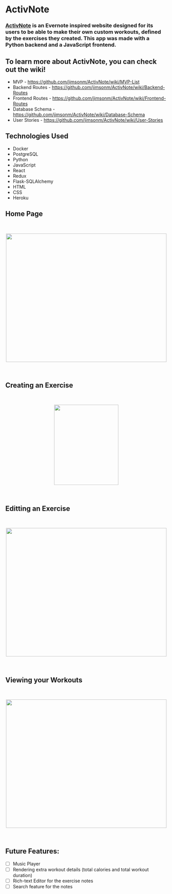 # ActivNote

### [ActivNote](https://activnote.herokuapp.com/) is an Evernote inspired website designed for its users to be able to make their own custom workouts, defined by the exercises they created. This app was made with a Python backend and a JavaScript frontend.

## To learn more about ActivNote, you can check out the wiki!
  * MVP - https://github.com/jimsonm/ActivNote/wiki/MVP-List
  * Backend Routes - https://github.com/jimsonm/ActivNote/wiki/Backend-Routes
  * Frontend Routes - https://github.com/jimsonm/ActivNote/wiki/Frontend-Routes
  * Database Schema - https://github.com/jimsonm/ActivNote/wiki/Database-Schema
  * User Stories - https://github.com/jimsonm/ActivNote/wiki/User-Stories
  
## Technologies Used
  * Docker
  * PostgreSQL
  * Python
  * JavaScript
  * React
  * Redux
  * Flask-SQLAlchemy
  * HTML
  * CSS
  * Heroku

## Home Page
<br>
<p align="center">
<img src="./src/components/assets/HomePage.png" width="500" height="400"></img>
</p>
<br>

## Creating an Exercise
<br>
<p align="center">
<img src="./src/components/assets/NewExercise.png" width="200" height="250"></img>
</p>
<br>

## Editting an Exercise
<br>
<p align="center">
<img src="./src/components/assets/EditExercise.png" width="500" height="400"></img>
</p>
<br>

## Viewing your Workouts
<br>
<p align="center">
<img src="./src/components/assets/Workouts.png" width="500" height="400"></img>
</p>
<br>

## Future Features:
- [ ] Music Player
- [ ] Rendering extra workout details (total calories and total workout duration)
- [ ] Rich-text Editor for the exercise notes
- [ ] Search feature for the notes
